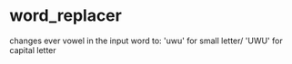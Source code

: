 # word_replacer
changes ever vowel in the input word to: 'uwu' for small letter/ 'UWU' for capital letter
